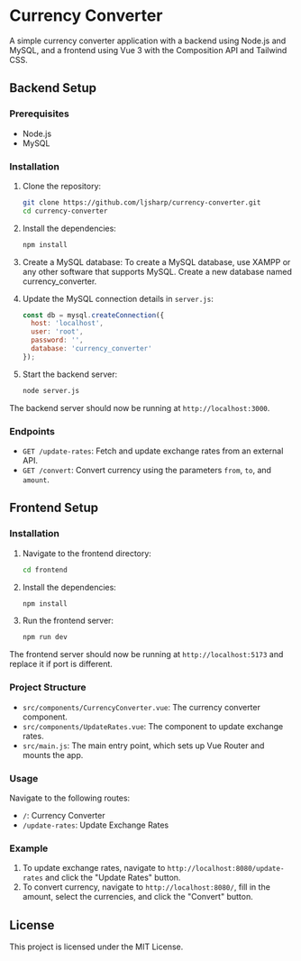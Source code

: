 # Currency Converter

A simple currency converter application with a backend using Node.js and MySQL, and a frontend using Vue 3 with the Composition API and Tailwind CSS.

## Backend Setup

### Prerequisites

- Node.js
- MySQL

### Installation

1. Clone the repository:
    ```sh
    git clone https://github.com/ljsharp/currency-converter.git
    cd currency-converter
    ```

2. Install the dependencies:
    ```sh
    npm install
    ```

3. Create a MySQL database:
   To create a MySQL database, use XAMPP or any other software that supports MySQL. Create a new database named currency_converter.

4. Update the MySQL connection details in `server.js`:
    ```js
    const db = mysql.createConnection({
      host: 'localhost',
      user: 'root',
      password: '',
      database: 'currency_converter'
    });
    ```

5. Start the backend server:
    ```sh
    node server.js
    ```

The backend server should now be running at `http://localhost:3000`.

### Endpoints

- `GET /update-rates`: Fetch and update exchange rates from an external API.
- `GET /convert`: Convert currency using the parameters `from`, `to`, and `amount`.

## Frontend Setup

### Installation

1. Navigate to the frontend directory:
    ```sh
    cd frontend
    ```

2. Install the dependencies:
    ```sh
    npm install
    ```

3. Run the frontend server:
    ```sh
    npm run dev
    ```

The frontend server should now be running at `http://localhost:5173` and replace it if port is different.

### Project Structure

- `src/components/CurrencyConverter.vue`: The currency converter component.
- `src/components/UpdateRates.vue`: The component to update exchange rates.
- `src/main.js`: The main entry point, which sets up Vue Router and mounts the app.

### Usage

Navigate to the following routes:

- `/`: Currency Converter
- `/update-rates`: Update Exchange Rates

### Example

1. To update exchange rates, navigate to `http://localhost:8080/update-rates` and click the "Update Rates" button.
2. To convert currency, navigate to `http://localhost:8080/`, fill in the amount, select the currencies, and click the "Convert" button.

## License

This project is licensed under the MIT License.
